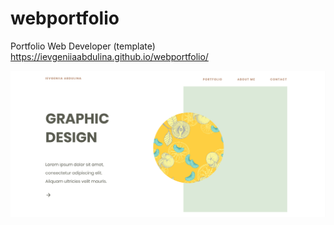 # webportfolio
Portfolio Web Developer (template)
https://ievgeniiaabdulina.github.io/webportfolio/

![](img/img-portfolio.jpg)
